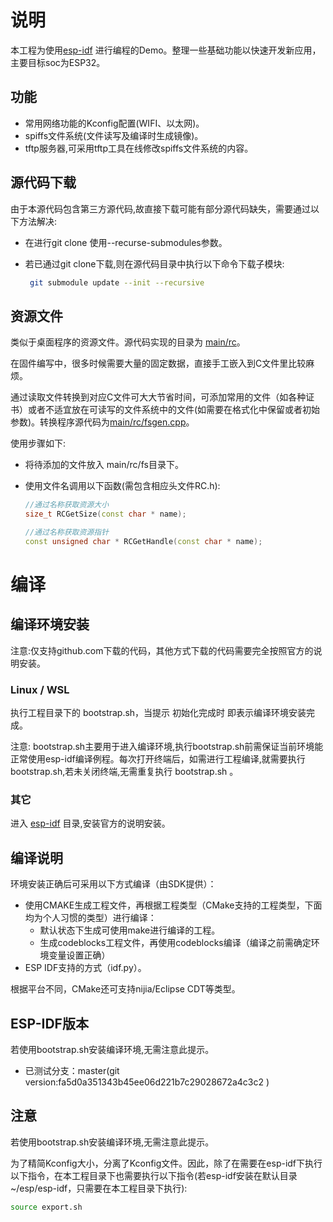 # 说明

本工程为使用[esp-idf](https://github.com/espressif/esp-idf) 进行编程的Demo。整理一些基础功能以快速开发新应用，主要目标soc为ESP32。

## 功能

- 常用网络功能的Kconfig配置(WIFI、以太网)。
- spiffs文件系统(文件读写及编译时生成镜像)。
- tftp服务器,可采用tftp工具在线修改spiffs文件系统的内容。

## 源代码下载

由于本源代码包含第三方源代码,故直接下载可能有部分源代码缺失，需要通过以下方法解决:

- 在进行git clone 使用--recurse-submodules参数。

- 若已通过git clone下载,则在源代码目录中执行以下命令下载子模块:

  ```bash
   git submodule update --init --recursive
  ```

## 资源文件

类似于桌面程序的资源文件。源代码实现的目录为 [main/rc](main/rc/)。

在固件编写中，很多时候需要大量的固定数据，直接手工嵌入到C文件里比较麻烦。

通过读取文件转换到对应C文件可大大节省时间，可添加常用的文件（如各种证书）或者不适宜放在可读写的文件系统中的文件(如需要在格式化中保留或者初始参数)。转换程序源代码为[main/rc/fsgen.cpp](main/rc/fsgen.cpp)。

使用步骤如下:

- 将待添加的文件放入 main/rc/fs目录下。

- 使用文件名调用以下函数(需包含相应头文件RC.h):

  ```c++
  //通过名称获取资源大小
  size_t RCGetSize(const char * name);
  
  //通过名称获取资源指针
  const unsigned char * RCGetHandle(const char * name);
  ```



# 编译

## 编译环境安装

注意:仅支持github.com下载的代码，其他方式下载的代码需要完全按照官方的说明安装。

### Linux / WSL

执行工程目录下的 bootstrap.sh，当提示 初始化完成时 即表示编译环境安装完成。

注意: bootstrap.sh主要用于进入编译环境,执行bootstrap.sh前需保证当前环境能正常使用esp-idf编译例程。每次打开终端后，如需进行工程编译,就需要执行 bootstrap.sh,若未关闭终端,无需重复执行 bootstrap.sh 。

### 其它

进入 [esp-idf](esp-idf/) 目录,安装官方的说明安装。

## 编译说明

环境安装正确后可采用以下方式编译（由SDK提供）：

- 使用CMAKE生成工程文件，再根据工程类型（CMake支持的工程类型，下面均为个人习惯的类型）进行编译：
  - 默认状态下生成可使用make进行编译的工程。
  - 生成codeblocks工程文件，再使用codeblocks编译（编译之前需确定环境变量设置正确）
- ESP IDF支持的方式（idf.py）。

根据平台不同，CMake还可支持nijia/Eclipse CDT等类型。

## ESP-IDF版本

若使用bootstrap.sh安装编译环境,无需注意此提示。

- 已测试分支：master(git version:fa5d0a351343b45ee06d221b7c29028672a4c3c2 )

## 注意

若使用bootstrap.sh安装编译环境,无需注意此提示。

为了精简Kconfig大小，分离了Kconfig文件。因此，除了在需要在esp-idf下执行以下指令，在本工程目录下也需要执行以下指令(若esp-idf安装在默认目录~/esp/esp-idf，只需要在本工程目录下执行):

```bash
source export.sh
```



